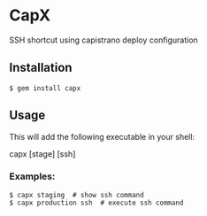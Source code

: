 # CapX

SSH shortcut using capistrano deploy configuration

## Installation


    $ gem install capx


## Usage



This will add the following executable in your shell:


capx [stage] [ssh]


### Examples:

    $ capx staging  # show ssh command
    $ capx production ssh  # execute ssh command